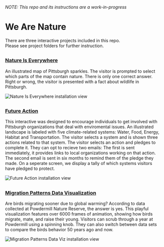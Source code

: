 *NOTE: This repo and its instructions are a work-in-progress* <br/>

# We Are Nature

There are three interactive projects included in this repo. <br>
Please see project folders for further instruction.
##

### [Nature Is Everywhere](https://github.com/CMP-Studio/WeAreNature/tree/master/NatureIsEverywhere)

An illustrated map of Pittsburgh sparkles. The visitor is prompted to select which parts of the map contain nature. There is only one correct answer. Right or wrong, the visitor is presented with a fact about wildlife in Pittsburgh.

![Nature Is Everywhere installation view](https://github.com/CMP-Studio/WeAreNature/blob/master/images/NatureIsEverywhere.gif)

##

### [Future Action](https://github.com/CMP-Studio/WeAreNature/tree/master/FutureAction)

This interactive was designed to encourage individuals to get involved with Pittsburgh organizations that deal with enviromental issues. An illustrated landscape is labeled with five climate-related systems: Water, Food, Energy, Habitat and Transportation. The visitor selects a system and is shown three actions related to that system. The visitor selects an action and pledges to complete it. They can opt to recieve two emails: The first is sent immediately, it provides links to local organizations working on that action. The second email is sent in six months to remind them of the pledge they made. On a seperate screen, we display a tally of which systems visitors have pledged to protect.

![Future Action installation view](https://github.com/CMP-Studio/WeAreNature/blob/master/images/NatureIsEverywhere.gif)

##

### [Migration Patterns Data Visualization](https://github.com/CMP-Studio/WeAreNature/tree/master/FutureAction)

Are birds migrating sooner due to global warming? According to data collected at Powdermill Nature Reserve, the answer is yes. This playful visualization features over 6000 frames of animation, showing how birds migrate, mate, and raise their young. Visitors can scrub through a year at Powdermill using a spinning knob. They can also switch between data sets to compare the birds behavior 50 years ago and now.


![Migration Patterns Data Viz installation view](https://github.com/CMP-Studio/WeAreNature/blob/master/images/NatureIsEverywhere.gif)

